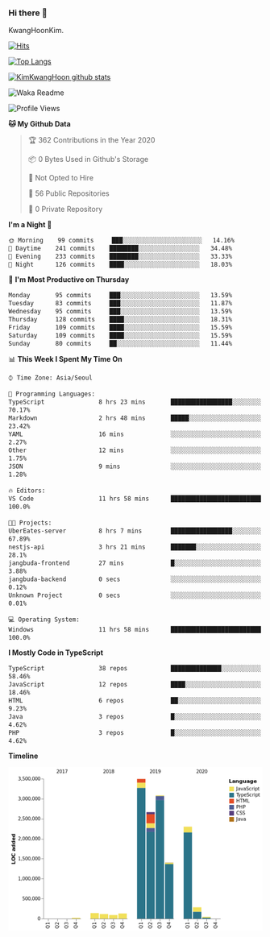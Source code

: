 ### Hi there 👋

KwangHoonKim.

[![Hits](https://hits.seeyoufarm.com/api/count/incr/badge.svg?url=https%3A%2F%2Fgithub.com%2Frhkdgns95)](https://hits.seeyoufarm.com)  

[![Top Langs](https://github-readme-stats.vercel.app/api/top-langs/?username=rhkdgns95&layout=compact)](https://github.com/anuraghazra/github-readme-stats)   

[![KimKwangHoon github stats](https://github-readme-stats.vercel.app/api?username=rhkdgns95&show_icons=true)](https://github.com/anuraghazra/github-readme-stats)  



<!--
**rhkdgns95/rhkdgns95** is a ✨ _special_ ✨ repository because its `README.md` (this file) appears on your GitHub profile.

Here are some ideas to get you started:

- 🔭 I’m currently working on ...
- 🌱 I’m currently learning ...
- 👯 I’m looking to collaborate on ...
- 🤔 I’m looking for help with ...
- 💬 Ask me about ...
- 📫 How to reach me: ...
- 😄 Pronouns: ...
- ⚡ Fun fact: ...
-->



![Waka Readme](https://github.com/rhkdgns95/rhkdgns95/workflows/Waka%20Readme/badge.svg)
<!--START_SECTION:waka-->
![Profile Views](http://img.shields.io/badge/Profile%20Views-39-blue)

**🐱 My Github Data** 

> 🏆 362 Contributions in the Year 2020
 > 
> 📦 0 Bytes Used in Github's Storage 
 > 
> 🚫 Not Opted to Hire
 > 
> 📜 56 Public Repositories
 > 
> 🔑 0 Private Repository 
 > 
**I'm a Night 🦉** 

```text
🌞 Morning    99 commits     ███░░░░░░░░░░░░░░░░░░░░░░   14.16% 
🌆 Daytime    241 commits    ████████░░░░░░░░░░░░░░░░░   34.48% 
🌃 Evening    233 commits    ████████░░░░░░░░░░░░░░░░░   33.33% 
🌙 Night      126 commits    ████░░░░░░░░░░░░░░░░░░░░░   18.03%

```
📅 **I'm Most Productive on Thursday** 

```text
Monday       95 commits     ███░░░░░░░░░░░░░░░░░░░░░░   13.59% 
Tuesday      83 commits     ███░░░░░░░░░░░░░░░░░░░░░░   11.87% 
Wednesday    95 commits     ███░░░░░░░░░░░░░░░░░░░░░░   13.59% 
Thursday     128 commits    ████░░░░░░░░░░░░░░░░░░░░░   18.31% 
Friday       109 commits    ████░░░░░░░░░░░░░░░░░░░░░   15.59% 
Saturday     109 commits    ████░░░░░░░░░░░░░░░░░░░░░   15.59% 
Sunday       80 commits     ██░░░░░░░░░░░░░░░░░░░░░░░   11.44%

```


📊 **This Week I Spent My Time On** 

```text
⌚︎ Time Zone: Asia/Seoul

💬 Programming Languages: 
TypeScript               8 hrs 23 mins       █████████████████░░░░░░░░   70.17% 
Markdown                 2 hrs 48 mins       █████░░░░░░░░░░░░░░░░░░░░   23.42% 
YAML                     16 mins             ░░░░░░░░░░░░░░░░░░░░░░░░░   2.27% 
Other                    12 mins             ░░░░░░░░░░░░░░░░░░░░░░░░░   1.75% 
JSON                     9 mins              ░░░░░░░░░░░░░░░░░░░░░░░░░   1.28%

🔥 Editors: 
VS Code                  11 hrs 58 mins      █████████████████████████   100.0%

🐱‍💻 Projects: 
UberEates-server         8 hrs 7 mins        █████████████████░░░░░░░░   67.89% 
nestjs-api               3 hrs 21 mins       ███████░░░░░░░░░░░░░░░░░░   28.1% 
jangbuda-frontend        27 mins             █░░░░░░░░░░░░░░░░░░░░░░░░   3.88% 
jangbuda-backend         0 secs              ░░░░░░░░░░░░░░░░░░░░░░░░░   0.12% 
Unknown Project          0 secs              ░░░░░░░░░░░░░░░░░░░░░░░░░   0.01%

💻 Operating System: 
Windows                  11 hrs 58 mins      █████████████████████████   100.0%

```

**I Mostly Code in TypeScript** 

```text
TypeScript               38 repos            ██████████████░░░░░░░░░░░   58.46% 
JavaScript               12 repos            ████░░░░░░░░░░░░░░░░░░░░░   18.46% 
HTML                     6 repos             ██░░░░░░░░░░░░░░░░░░░░░░░   9.23% 
Java                     3 repos             █░░░░░░░░░░░░░░░░░░░░░░░░   4.62% 
PHP                      3 repos             █░░░░░░░░░░░░░░░░░░░░░░░░   4.62%

```


**Timeline**

![Chart not found](https://github.com/rhkdgns95/rhkdgns95/blob/master/charts/bar_graph.png) 


<!--END_SECTION:waka-->
